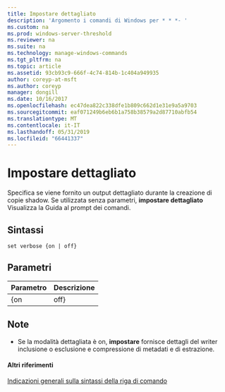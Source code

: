 ```yaml
---
title: Impostare dettagliato
description: 'Argomento i comandi di Windows per * * *- '
ms.custom: na
ms.prod: windows-server-threshold
ms.reviewer: na
ms.suite: na
ms.technology: manage-windows-commands
ms.tgt_pltfrm: na
ms.topic: article
ms.assetid: 93cb93c9-666f-4c74-814b-1c404a949935
author: coreyp-at-msft
ms.author: coreyp
manager: dongill
ms.date: 10/16/2017
ms.openlocfilehash: ec47dea822c338dfe1b809c662d1e31e9a5a9703
ms.sourcegitcommit: eaf071249b6eb6b1a758b38579a2d87710abfb54
ms.translationtype: MT
ms.contentlocale: it-IT
ms.lasthandoff: 05/31/2019
ms.locfileid: "66441337"
---
```

# <a name="set-verbose"></a>Impostare dettagliato



Specifica se viene fornito un output dettagliato durante la creazione di copie shadow. Se utilizzata senza parametri, **impostare dettagliato** Visualizza la Guida al prompt dei comandi.

## <a name="syntax"></a>Sintassi

```
set verbose {on | off}
```

## <a name="parameters"></a>Parametri

| Parametro | Descrizione |
|-----------|-------------|
|    {on    |    off}     |

## <a name="remarks"></a>Note

-   Se la modalità dettagliata è on, **impostare** fornisce dettagli del writer inclusione o esclusione e compressione di metadati e di estrazione.

#### <a name="additional-references"></a>Altri riferimenti

[Indicazioni generali sulla sintassi della riga di comando](command-line-syntax-key.md)
